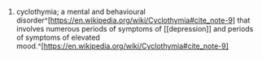 1. cyclothymia; a mental and behavioural disorder^[https://en.wikipedia.org/wiki/Cyclothymia#cite_note-9] that involves numerous periods of symptoms of [[depression]] and periods of symptoms of elevated mood.^[https://en.wikipedia.org/wiki/Cyclothymia#cite_note-9]